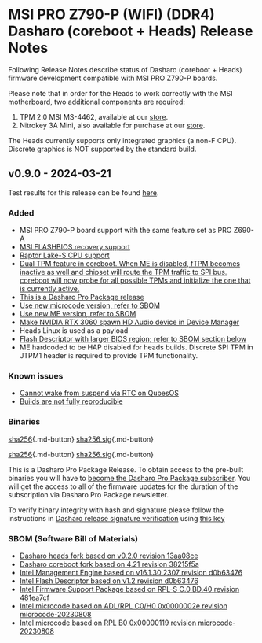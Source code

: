 # MSI PRO Z790-P (WIFI) (DDR4) Dasharo (coreboot + Heads) Release Notes

Following Release Notes describe status of Dasharo (coreboot + Heads) firmware
development compatible with MSI PRO Z790-P boards.

Please note that in order for the Heads to work correctly with the MSI
motherboard, two additional components are required:

1. TPM 2.0 MSI MS-4462, available at our [store](https://shop.3mdeb.com/shop/modules/tpm-2-0-msi-ms-4462/).
1. Nitrokey 3A Mini, also available for purchase at our [store](https://shop.3mdeb.com/shop/adapters/nitrokey-3a-mini/).

The Heads currently supports only integrated graphics (a non-F CPU). Discrete
graphics is NOT supported by the standard build.

## v0.9.0 - 2024-03-21

Test results for this release can be found
[here](https://docs.google.com/spreadsheets/d/1yWZ--zFPIsQhXZByf7nJIrasQYuRSf1yCi60lY_RGsQ/edit#gid=5649308).

### Added

- MSI PRO Z790-P board support with the same feature set as PRO Z690-A
- [MSI FLASHBIOS recovery support](https://docs.dasharo.com/unified/msi/recovery/#using-msi-flashbios-button)
- [Raptor Lake-S CPU support](https://github.com/Dasharo/dasharo-issues/issues/130)
- [Dual TPM feature in coreboot. When ME is disabled, fTPM becomes inactive as well and chipset will route the TPM traffic to SPI bus. coreboot will now probe for all possible TPMs and initialize the one that is currently active.](https://github.com/Dasharo/dasharo-issues/issues/113)
- [This is a Dasharo Pro Package release](https://docs.dasharo.com/dev-proc/versioning/#dasharo-pro-package-releases)
- [Use new microcode version, refer to SBOM](https://github.com/coreboot/intel-microcode/commit/390edfb411ba7de8559ad40597c7acb6c6a1ea96)
- [Use new ME version, refer to SBOM](https://github.com/Dasharo/dasharo-blobs/tree/main/msi/ms7e06)
- [Make NVIDIA RTX 3060 spawn HD Audio device in Device Manager](https://github.com/Dasharo/dasharo-issues/issues/364)
- Heads Linux is used as a payload
- [Flash Descriptor with larger BIOS region; refer to SBOM section below](https://github.com/Dasharo/dasharo-blobs/tree/main/msi/ms7e06)
- ME hardcoded to be HAP disabled for heads builds. Discrete SPI TPM in JTPM1
  header is required to provide TPM functionality.

### Known issues

- [Cannot wake from suspend via RTC on QubesOS](https://github.com/Dasharo/dasharo-issues/issues/484)
- [Builds are not fully reproducible](https://github.com/linuxboot/heads/issues/1616)

### Binaries

[sha256][msi_ms7e06_v0.9.0_ddr4_heads.rom_hash]{.md-button}
[sha256.sig][msi_ms7e06_v0.9.0_ddr4_heads.rom_sig]{.md-button}

[sha256][msi_ms7e06_v0.9.0_ddr5_heads.rom_hash]{.md-button}
[sha256.sig][msi_ms7e06_v0.9.0_ddr5_heads.rom_sig]{.md-button}

This is a Dasharo Pro Package Release. To obtain access to the pre-built
binaries you will have to
[become the Dasharo Pro Package subscriber](../../ways-you-can-help-us.md#become-a-dasharo-pro-package-subscriber).
You will get the access to all of the firmware updates for the duration of the
subscription via Dasharo Pro Package newsletter.

To verify binary integrity with hash and signature please follow the
instructions in [Dasharo release signature verification](../../guides/signature-verification.md)
using [this key](https://raw.githubusercontent.com/3mdeb/3mdeb-secpack/master/dasharo/msi_ms7e06/dasharo-release-0.x-compatible-with-msi-ms-7e06-signing-key.asc)

### SBOM (Software Bill of Materials)

- [Dasharo heads fork based on v0.2.0 revision 13aa08ce](https://github.com/Dasharo/heads/tree/13aa08ce)
- [Dasharo coreboot fork based on 4.21 revision 38215f5a](https://github.com/Dasharo/coreboot/tree/38215f5a)
- [Intel Management Engine based on v16.1.30.2307 revision d0b63476](https://github.com/Dasharo/dasharo-blobs/blob/d0b63476/msi/ms7e06/me.bin)
- [Intel Flash Descriptor based on v1.2 revision d0b63476](https://github.com/Dasharo/dasharo-blobs/blob/d0b63476/msi/ms7e06/descriptor.bin)
- [Intel Firmware Support Package based on RPL-S C.0.BD.40 revision 481ea7cf](https://github.com/intel/FSP/tree/481ea7cf/RaptorLakeFspBinPkg/Client/RaptorLakeS)
- [Intel microcode based on ADL/RPL C0/H0 0x0000002e revision microcode-20230808](https://github.com/intel/Intel-Linux-Processor-Microcode-Data-Files/tree/microcode-20230808/intel-ucode/06-97-05)
- [Intel microcode based on RPL B0 0x00000119 revision microcode-20230808](https://github.com/intel/Intel-Linux-Processor-Microcode-Data-Files/tree/microcode-20230808/intel-ucode/06-b7-01)

[msi_ms7e06_v0.9.0_ddr4_heads.rom_hash]: https://dl.3mdeb.com/open-source-firmware/Dasharo/msi_ms7e06/heads/v0.9.0/msi_ms7e06_v0.9.0_ddr4_heads.rom.sha256
[msi_ms7e06_v0.9.0_ddr4_heads.rom_sig]: https://dl.3mdeb.com/open-source-firmware/Dasharo/msi_ms7e06/heads/v0.9.0/msi_ms7e06_v0.9.0_ddr4_heads.rom.sha256.sig
[msi_ms7e06_v0.9.0_ddr5_heads.rom_hash]: https://dl.3mdeb.com/open-source-firmware/Dasharo/msi_ms7e06/heads/v0.9.0/msi_ms7e06_v0.9.0_ddr5_heads.rom.sha256
[msi_ms7e06_v0.9.0_ddr5_heads.rom_sig]: https://dl.3mdeb.com/open-source-firmware/Dasharo/msi_ms7e06/heads/v0.9.0/msi_ms7e06_v0.9.0_ddr5_heads.rom.sha256.sig
